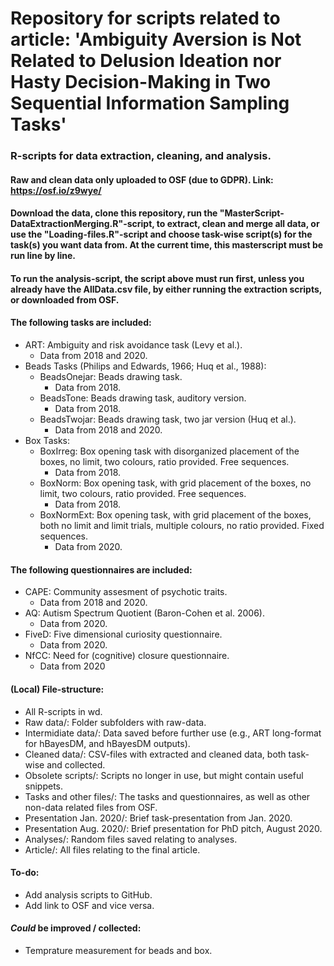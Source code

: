 # Repository for scripts related to article: 'Ambiguity Aversion is Not Related to Delusion Ideation nor Hasty Decision-Making in Two Sequential Information Sampling Tasks'

### R-scripts for data extraction, cleaning, and analysis.

#### Raw and clean data only uploaded to OSF (due to GDPR). Link: https://osf.io/z9wye/

#### Download the data, clone this repository, run the "MasterScript-DataExtractionMerging.R"-script, to extract, clean and merge all data, or use the "Loading-files.R"-script and choose task-wise script(s) for the task(s) you want data from. At the current time, this masterscript must be run line by line.
#### To run the analysis-script, the script above must run first, unless you already have the AllData.csv file, by either running the extraction scripts, or downloaded from OSF.

#### The following tasks are included:
- ART: Ambiguity and risk avoidance task (Levy et al.).
  - Data from 2018 and 2020.
- Beads Tasks (Philips and Edwards, 1966; Huq et al., 1988):
  - BeadsOnejar: Beads drawing task.
    - Data from 2018.
  - BeadsTone: Beads drawing task, auditory version.
    - Data from 2018.
  - BeadsTwojar: Beads drawing task, two jar version (Huq et al.).
    - Data from 2018 and 2020.
- Box Tasks:
  - BoxIrreg: Box opening task with disorganized placement of the boxes, no limit, two colours, ratio provided. Free sequences.
    - Data from 2018.
  - BoxNorm: Box opening task, with grid placement of the boxes, no limit, two colours, ratio provided. Free sequences.
    - Data from 2018.
  - BoxNormExt: Box opening task, with grid placement of the boxes, both no limit and limit trials, multiple colours, no ratio provided. Fixed sequences.
    - Data from 2020.

#### The following questionnaires are included:
- CAPE: Community assesment of psychotic traits.
  - Data from 2018 and 2020.
- AQ: Autism Spectrum Quotient (Baron-Cohen et al. 2006).
  - Data from 2020.
- FiveD: Five dimensional curiosity questionnaire.
  - Data from 2020.
- NfCC: Need for (cognitive) closure questionnaire.
  - Data from 2020

#### (Local) File-structure:
- All R-scripts in wd.
- Raw data/: Folder subfolders with raw-data.
- Intermidiate data/: Data saved before further use (e.g., ART long-format for hBayesDM, and hBayesDM outputs).
- Cleaned data/: CSV-files with extracted and cleaned data, both task-wise and collected.
- Obsolete scripts/: Scripts no longer in use, but might contain useful snippets.
- Tasks and other files/: The tasks and questionnaires, as well as other non-data related files from OSF.
- Presentation Jan. 2020/: Brief task-presentation from Jan. 2020.
- Presentation Aug. 2020/: Brief presentation for PhD pitch, August 2020.
- Analyses/: Random files saved relating to analyses.
- Article/: All files relating to the final article.

#### To-do:
- Add analysis scripts to GitHub.
- Add link to OSF and vice versa.

#### _Could_ be improved / collected:
- Temprature measurement for beads and box.